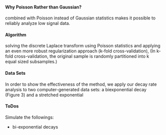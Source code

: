 #### Why Poisson Rather than Gaussian?
combined with Poisson instead of Gaussian
statistics makes it possible to reliably analyze low signal data.

#### Algorithm 
solving the discrete Laplace transform using Poisson statistics and 
applying an even more robust regularization approach (k-fold cross-validation),
(In k-fold cross-validation, the original sample is randomly partitioned 
into k equal sized subsamples.)

#### Data Sets
In order to show the effectiveness of the method, we apply our decay rate analysis to two computer-generated data sets: a biexponential decay (Figure 3) and a stretched exponential

#### ToDos 
Simulate the followings: 
- bi-exponential decays 
